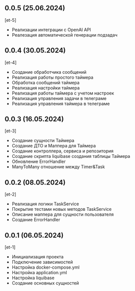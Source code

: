 ## 0.0.5 (25.06.2024)
[et-5]
* Реализации интеграции с OpenAI API
* Реалезация автоматической генерации подзадач

## 0.0.4 (30.05.2024)
[et-4]
* Создание обработчика сообщений
* Реализация работы простого таймера
* Обработка сообщений таймера
* Реализация настройки таймера
* Реализация работы таймера с учетом настроек
* Реализация управления задачи в телеграме
* Реализация управления таймера в телеграме

## 0.0.3 (16.05.2024)
[et-3]
* Создание сущности Таймера
* Создание ДТО и Маппера для Таймера
* Создание контроллера, сервиса и репозитория
* Создание скрипта liquibase создания таблицы Таймера
* Обновление ErrorHandler
* ManyToMany отношение между Timer&Task


## 0.0.2 (08.05.2024)
[et-2]
* Реализация логики TaskService
* Покрытие тестами новых методов TaskService
* Описание маппера для сущности пользователя
* Создание ErrorHandler

## 0.0.1 (06.05.2024)
[et-1]
* Инициализация проекта
* Подключение зависимостей
* Настройка docker-compose.yml
* Настройка application.yml
* Настройка liquibase
* Создание основных сущностей
















